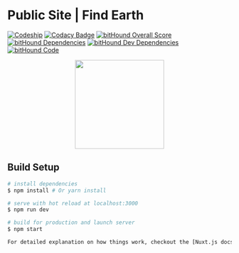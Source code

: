 # Public Site | Find Earth

[![Codeship](https://img.shields.io/codeship/33c10310-d37c-0134-404f-16b6d884a97d/master.svg)]()
[![Codacy Badge](https://api.codacy.com/project/badge/Grade/67ca51a6336c4b23b3d731b8f345c48d)](https://www.codacy.com/app/FindEarth/web?utm_source=github.com&amp;utm_medium=referral&amp;utm_content=FindEarth/web&amp;utm_campaign=Badge_Grade)
[![bitHound Overall Score](https://www.bithound.io/github/FindEarth/web/badges/score.svg)](https://www.bithound.io/github/FindEarth/web)
[![bitHound Dependencies](https://www.bithound.io/github/FindEarth/web/badges/dependencies.svg)](https://www.bithound.io/github/FindEarth/web/master/dependencies/npm)
[![bitHound Dev Dependencies](https://www.bithound.io/github/FindEarth/web/badges/devDependencies.svg)](https://www.bithound.io/github/FindEarth/web/master/dependencies/npm)
[![bitHound Code](https://www.bithound.io/github/FindEarth/web/badges/code.svg)](https://www.bithound.io/github/FindEarth/web)

<p align="center">
  <img width="200px" src="https://cdn.rawgit.com/FindEarth/web/master/static/animated-logo.svg">
</p>

## Build Setup

``` bash
# install dependencies
$ npm install # Or yarn install

# serve with hot reload at localhost:3000
$ npm run dev

# build for production and launch server
$ npm start

For detailed explanation on how things work, checkout the [Nuxt.js docs](https://github.com/nuxt/nuxt.js).
